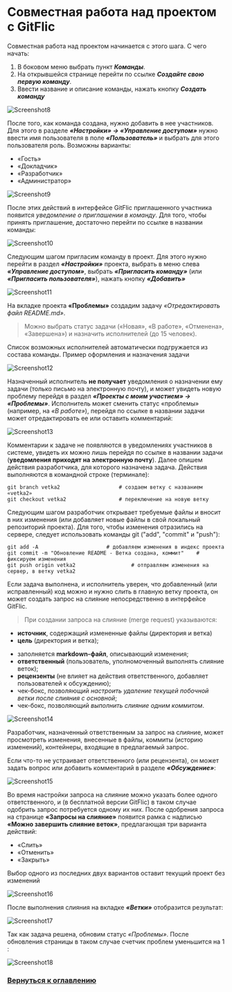 # Совместная работа над проектом с GitFlic

Совместная работа над проектом начинается с этого шага. С чего начать:

1. В боковом меню выбрать пункт ***Команды***.
2. На открывшейся странице перейти по ссылке ***Создайте свою первую команду***.
3. Ввести название и описание команды, нажать кнопку ***Создать команду***

![Screenshot8](images/8.png)

После того, как команда создана, нужно добавить в нее участников. Для этого в разделе ***«Настройки» → «Управление доступом»*** нужно ввести имя пользователя в поле ***«Пользователь»*** и выбрать для этого пользователя роль. Возможны варианты: 

* «Гость»
* «Докладчик»
* «Разработчик»
* «Администратор»

![Screenshot9](images/9.png)

После этих действий в интерфейсе GitFlic приглашенного участника появится *уведомление о приглашении в команду*. Для того, чтобы принять приглашение, достаточно перейти по ссылке в названии команды:

![Screenshot10](images/10.png)

Следующим шагом пригласим команду в проект. Для этого нужно перейти в раздел ***«Настройки»*** проекта, выбрать в меню слева ***«Управление доступом»***, выбрать ***«Пригласить команду»*** (или ***«Пригласить пользователя»***), нажать кнопку ***«Добавить»*** 

![Screenshot11](images/11.png)


На вкладке проекта **«Проблемы»** создадим задачу *«Отредактировать файл README.md»*. 

>Можно выбрать статус задачи («Новая», «В работе», «Отменена», «Завершена») и назначить исполнителей (до 15 человек). 

Список возможных исполнителей автоматически подгружается из состава команды. Пример оформления и назначения задачи

![Screenshot12](images/12.png)

Назначенный исполнитель **не получает** уведомления о назначении ему задачи (только письмо на электронную почту), и может увидеть новую проблему перейдя в раздел ***«Проекты с моим участием» → «Проблемы»***. Исполнитель может сменить статус «проблемы» (например, на *«В работе»*), перейдя по ссылке в названии задачи может отредактировать ее или оставить комментарий:

![Screenshot13](images/13.png)

Комментарии к задаче не появляются в уведомлениях участников в системе, увидеть их можно лишь перейдя по ссылке в названии задачи (**уведомления приходят на электронную почту**).
Далее опишем действия разработчика, для которого назначена задача. Действия выполняются в командной строке (терминале):

```
git branch vetka2					# создаем ветку с названием «vetka2»
git checkout vetka2					# переключение на новую ветку

```

Следующим шагом разработчик открывает требуемые файлы и вносит в них изменения (или добавляет новые файлы в свой локальный репозиторий проекта). Для того, чтобы изменения отразились на сервере, следует использовать команды git ("add", "commit" и "push"):

```
git add -A						# добавляем изменения в индекс проекта
git commit -m "Обновление README - Ветка создана, коммит"    # фиксируем изменения
git push origin vetka2			        # отправляем изменения на сервер, в ветку vetka2

```
Если задача выполнена, и исполнитель уверен, что добавленный (или исправленный) код можно и нужно слить в главную ветку проекта, он может создать запрос на слияние непосредственно в интерфейсе GitFlic.
>При создании запроса на слияние (merge request) указываются:
>
* **источник**, содержащий измененные файлы (директория и ветка)
* **цель** (директория и ветка);
-	заполняется **markdown-файл**, описывающий изменения;
-	**ответственный** (пользователь, уполномоченный выполнять слияние веток);
-	**рецензенты** (не влияет на действия ответственного, добавляет пользователей к обсуждению);
-	чек-бокс, позволяющий *настроить удаление текущей побочной ветки после слияния с основной*;
-	чек-бокс, позволяющий *выполнить слияние одним коммитом*.


![Screenshot14](images/14.png)


Разработчик, назначенный ответственным за запрос на слияние, может просмотреть изменения, внесенные в файлы, коммиты (историю изменений), контейнеры, входящие в предлагаемый запрос.

Если что-то не устраивает ответственного (или рецензента), он может задать вопрос или добавить комментарий в разделе ***«Обсуждение»***:

![Screenshot15](images/15.png)

Во время настройки запроса на слияние можно указать более одного ответственного, и (в бесплатной версии GitFlic) в таком случае одобрить запрос потребуется одному их них. После одобрения запроса на странице **«Запросы на слияние»** появится рамка с надписью **«Можно завершить слияние веток»**, предлагающая три варианта действий: 

* «Слить»
* «Отменить»
* «Закрыть» 

 Выбор одного из последних двух вариантов оставит текущий проект без изменений

![Screenshot16](images/16.png)

После выполнения слияния на вкладке ***«Ветки»*** отобразится результат:

![Screenshot17](images/17.png)

Так как задача решена, обновим статус *«Проблемы»*. После обновления страницы в таком случае счетчик проблем уменьшится на 1 :

![Screenshot18](images/18.png)


### [Вернуться к оглавлению][README]
[README]:README.md
